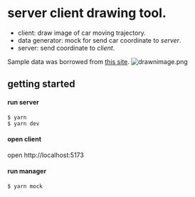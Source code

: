# server client drawing tool.
* client: draw image of car moving trajectory.
* data generator: mock for send car coordinate to *server*.
* server: send coordinate to *client*.

Sample data was borrowed from [this site](http://www.ic.daito.ac.jp/~mizutani/gps/gps_visualizer.html).
![drawnimage.png](animation.gif)

## getting started
#### run server

```shell
$ yarn
$ yarn dev
```

#### open client

open http://localhost:5173

#### run manager

```shell
$ yarn mock
```